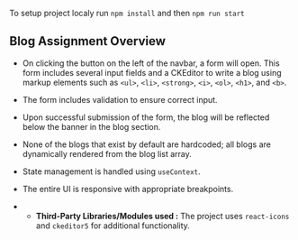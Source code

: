 
To setup project localy run `npm install` and then `npm run start`


## Blog Assignment Overview

- On clicking the button on the left of the navbar, a form will open. This form includes several input fields and a CKEditor to write a blog using markup elements such as `<ul>`, `<li>`, `<strong>`, `<i>`, `<ol>`, `<h1>`, and `<b>`.

- The form includes validation to ensure correct input.

- Upon successful submission of the form, the blog will be reflected below the banner in the blog section.

- None of the blogs that exist by default are hardcoded; all blogs are dynamically rendered from the blog list array.

- State management is handled using `useContext`.

- The entire UI is responsive with appropriate breakpoints.
- - **Third-Party Libraries/Modules used :** The project uses `react-icons` and `ckeditor5` for additional functionality.

